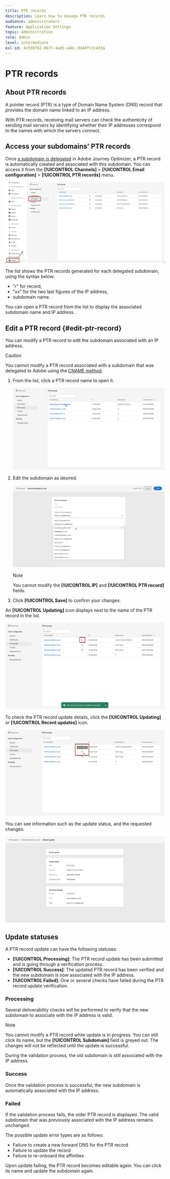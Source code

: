```yaml
---
title: PTR records
description: Learn how to manage PTR records
audience: administrators
feature: Application Settings
topic: Administration
role: Admin
level: Intermediate
exl-id: 4c930792-0677-4ad5-a46c-8d40fc3c4d3a
---
```

# PTR records

## About PTR records

A pointer record (PTR) is a type of Domain Name System (DNS) record that provides the domain name linked to an IP address.

With PTR records, receiving mail servers can check the authenticity of sending mail servers by identifying whether their IP addresses correspond to the names with which the servers connect.

## Access your subdomains' PTR records

Once [a subdomain is delegated](delegate-subdomain.md) in Adobe Journey Optimizer, a PTR record is automatically created and associated with this subdomain. You can access it from the **[!UICONTROL Channels]** > **[!UICONTROL Email configuration]** > **[!UICONTROL PTR records]** menu.

![](../assets/ptr-records.png)

The list shows the PTR records generated for each delegated subdomain, using the syntax below:

* "r" for record,
* "xx" for the two last figures of the IP address,
* subdomain name.

You can open a PTR record from the list to display the associated subdomain name and IP address.

## Edit a PTR record {#edit-ptr-record}

You can modify a PTR record to edit the subdomain associated with an IP address.

>[!CAUTION]
>
>You cannot modify a PTR record associated with a subdomain that was delegated to Adobe using the [CNAME method](delegate-subdomain.md#cname-subdomain-delegation).

1. From the list, click a PTR record name to open it.

    ![](../assets/ptr-record-select.png)

1. Edit the subdomain as desired.

    ![](../assets/ptr-record-subdomain.png)

    >[!NOTE]
    >
    >You cannot modify the **[!UICONTROL IP]** and **[!UICONTROL PTR record]** fields.

1. Click **[!UICONTROL Save]** to confirm your changes.

An **[!UICONTROL Updating]** icon displays next to the name of the PTR record in the list.

![](../assets/ptr-record-updating.png)

To check the PTR record update details, click the **[!UICONTROL Updating]** or **[!UICONTROL Recent updates]** icon.

![](../assets/ptr-record-recent-update.png)

You can see information such as the update status, and the requested changes.

![](../assets/ptr-record-updates.png)

## Update statuses

A PTR record update can have the following statuses:

* **[!UICONTROL Processing]**: The PTR record update has been submitted and is going through a verification process.
* **[!UICONTROL Success]**: The updated PTR record has been verified and the new subdomain is now associated with the IP address.
* **[!UICONTROL Failed]**: One or several checks have failed during the PTR record update verification.

### Processing

Several deliverability checks will be performed to verify that the new subdomain to associate with the IP address is valid. <!--The processing time is around **48h-72h**, and can take up to **7-10 days**. Learn more on the checks performed during the validation cycle in [this section](#create-message-preset).-->

>[!NOTE]
>
>You cannot modify a PTR record while update is in progress. You can still click its name, but the **[!UICONTROL Subdomain]** field is greyed out. The changes will not be reflected until the update is successful.

During the validation process, the old subdomain is still associated with the IP address.

### Success

Once the validation process is successful, the new subdomain is automatically associated with the IP address.

### Failed

If the validation process fails, the older PTR record is displayed. The valid subdomain that was previously associated with the IP address remains unchanged.

The possible update error types are as follows:
* Failure to create a new forward DNS for the PTR record
* Failure to update the record
* Failure to re-onboard the affinities

Upon update failing, the PTR record becomes editable again. You can click its name and update the subdomain again.

